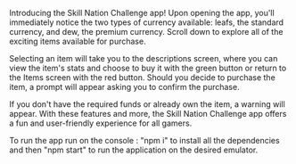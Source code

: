 Introducing the Skill Nation Challenge app! Upon opening the app, you'll immediately notice the two types of currency available: leafs, the standard currency, and dew, the premium currency. Scroll down to explore all of the exciting items available for purchase.

Selecting an item will take you to the descriptions screen, where you can view the item's stats and choose to buy it with the green button or return to the Items screen with the red button. Should you decide to purchase the item, a prompt will appear asking you to confirm the purchase.

If you don't have the required funds or already own the item, a warning will appear. With these features and more, the Skill Nation Challenge app offers a fun and user-friendly experience for all gamers.


To run the app run on the console : "npm i" to install all the dependencies and then "npm start" to run the application on the desired emulator.

